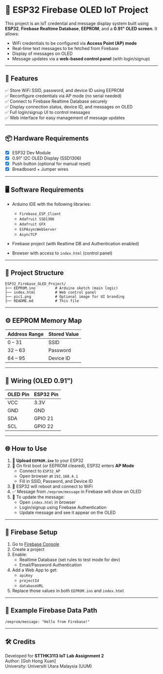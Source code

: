 # 📡 ESP32 Firebase OLED IoT Project

This project is an IoT credential and message display system built using **ESP32**, **Firebase Realtime Database**, **EEPROM**, and a **0.91" OLED screen**. It allows:

- WiFi credentials to be configured via **Access Point (AP) mode**
- Real-time text messages to be fetched from Firebase
- Display of messages on OLED
- Message updates via a **web-based control panel** (with login/signup)

---

## 🔧 Features

✅ Store WiFi SSID, password, and device ID using EEPROM  
✅ Reconfigure credentials via AP mode (no serial needed)  
✅ Connect to Firebase Realtime Database securely  
✅ Display connection status, device ID, and messages on OLED  
✅ Full login/signup UI to control messages  
✅ Web interface for easy management of message updates  

---

## 📦 Hardware Requirements

- [x] ESP32 Dev Module  
- [x] 0.91" I2C OLED Display (SSD1306)  
- [x] Push button (optional for manual reset)  
- [x] Breadboard + Jumper wires  

---

## 🖥️ Software Requirements

- Arduino IDE with the following libraries:
  - `Firebase_ESP_Client`
  - `Adafruit SSD1306`
  - `Adafruit GFX`
  - `ESPAsyncWebServer`
  - `AsyncTCP`

- Firebase project (with Realtime DB and Authentication enabled)
- Browser with access to `index.html` (control panel)

---

## 📁 Project Structure

```
ESP32_Firebase_OLED_Project/
├── EEPROM.ino         # Arduino sketch (main logic)
├── index.html         # Web control panel
├── pic1.png           # Optional image for UI branding
├── README.md          # This file
```

---

## ⚙️ EEPROM Memory Map

| Address Range | Stored Value   |
|---------------|----------------|
| 0 – 31        | SSID           |
| 32 – 63       | Password       |
| 64 – 95       | Device ID      |

---

## 🔌 Wiring (OLED 0.91")

| OLED Pin | ESP32 Pin |
|----------|-----------|
| VCC      | 3.3V      |
| GND      | GND       |
| SDA      | GPIO 21   |
| SCL      | GPIO 22   |

---

## 🌐 How to Use

1. 🔌 **Upload `EEPROM.ino`** to your ESP32
2. 🚀 On first boot (or EEPROM cleared), ESP32 enters **AP Mode**
   - Connect to `ESP32_AP`
   - Open browser at `192.168.4.1`
   - Fill in SSID, Password, and Device ID
3. 🔁 ESP32 will reboot and connect to WiFi
4. ✅ Message from `/eeprom/message` in Firebase will show on OLED
5. 🧠 To update the message:
   - Open `index.html` in browser
   - Login/signup using Firebase Authentication
   - Update message and see it appear on the OLED

---

## 🔐 Firebase Setup

1. Go to [Firebase Console](https://console.firebase.google.com/)
2. Create a project
3. Enable:
   - Realtime Database (set rules to test mode for dev)
   - Email/Password Authentication
4. Add a Web App to get:
   - `apiKey`
   - `projectId`
   - `databaseURL`
5. Replace those values in both `EEPROM.ino` and `index.html`

---

## 💬 Example Firebase Data Path

```
/eeprom/message: "Hello from Firebase!"
```

---

## 🛠️ Credits

Developed for **STTHK3113 IoT Lab Assignment 2**  
Author: [Goh Hong Xuan]  
University: Universiti Utara Malaysia (UUM)  
